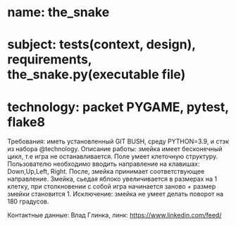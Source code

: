 # name: the_snake
# subject: tests(context, design), requirements, the_snake.py(executable file)
# technology: packet PYGAME, pytest, flake8

Требования: иметь установленный GIT BUSH, среду PYTHON=3.9, и стэк из набора @technology.
Описание работы: змейка имеет бесконечный цикл, т.е игра не останавливается. Поле умеет клеточную структуру.
Пользователю необходимо вводить направление на клавишах: Down,Up,Left, Right. После, змейка принимает соответствующее направление.
Змейка, сьедая яблоко увеличивается в размерах на 1 клетку, при столкновении с собой игра начинается заново + размер змейки становится 1.
Исключение: змейка не умеет делать поворот на 180 градусов.

Контактные данные: Влад Глинка, линк: https://www.linkedin.com/feed/